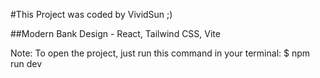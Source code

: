 #This Project was coded by VividSun ;)

##Modern Bank Design - React, Tailwind CSS, Vite

Note:
To open the project, just run this command in your terminal:
$ npm run dev
